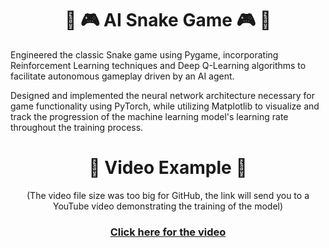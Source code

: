 <h1 align=center>🐍 🎮 AI Snake Game 🎮 🐍</h1>

<p>
  Engineered the classic Snake game using Pygame, incorporating Reinforcement Learning techniques and Deep Q-Learning algorithms to facilitate autonomous gameplay driven by an AI agent.

  Designed and implemented the neural network architecture necessary for game functionality using PyTorch, while utilizing Matplotlib to visualize and track the progression of the machine learning model's learning rate throughout the training process.
</p>

<h1 align=center>🎥 Video Example 🎥</h1>

<p align=center>(The video file size was too big for GitHub, the link will send you to a YouTube video demonstrating the training of the model)</p>

<h3 align=center>
  <a href="https://youtu.be/-8Cl8hYUvx4">Click here for the video</a> 
</h3>

